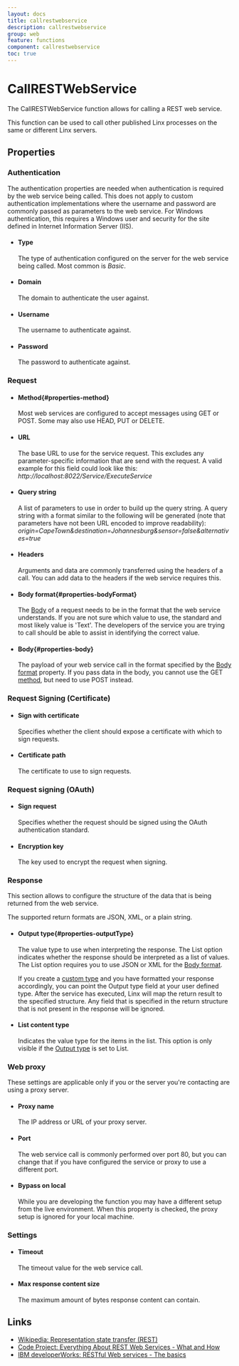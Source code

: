 ```yaml
---
layout: docs
title: callrestwebservice
description: callrestwebservice
group: web
feature: functions
component: callrestwebservice
toc: true
---
```

CallRESTWebService
==================

The CallRESTWebService function allows for calling a REST web service.

This function can be used to call other published Linx processes on the
same or different Linx servers.

Properties
----------

### Authentication

The authentication properties are needed when authentication is required by the web service being called. This
does not apply to custom authentication implementations where the username and password are commonly passed as
parameters to the web service. For Windows authentication, this requires a Windows user and security for the site
defined in Internet Information Server (IIS).

-  #### Type

    The type of authentication configured on the server for the web
    service being called. Most common is *Basic*.

-  #### Domain

    The domain to authenticate the user against.

-  #### Username

    The username to authenticate against.

-  #### Password

    The password to authenticate against.

### Request

-  #### Method{#properties-method}

    Most web services are configured to accept messages using GET or
    POST. Some may also use HEAD, PUT or DELETE.

-  #### URL

    The base URL to use for the service request. This excludes any
    parameter-specific information that are send with the request. A
    valid example for this field could look like this:  
    *http://localhost:8022/Service/ExecuteService*

-  #### Query string

    A list of parameters to use in order to build up the query string. A
    query string with a format similar to the following will be
    generated (note that parameters have not been URL encoded to improve
    readability):  
     *origin=CapeTown&destination=Johannesburg&sensor=false&alternatives=true*

-  #### Headers

    Arguments and data are commonly transferred using the headers of a
    call. You can add data to the headers if the web service requires
    this.

- #### Body format{#properties-bodyFormat}

    The [Body](#properties-body) of a request needs to be in the format
    that the web service understands. If you are not sure which value to
    use, the standard and most likely value is 'Text'. The developers of
    the service you are trying to call should be able to assist in
    identifying the correct value.

- #### Body{#properties-body}

    The payload of your web service call in the format specified by the
    [Body format](#properties-bodyFormat) property. If you pass data in
    the body, you cannot use the GET [method](#properties-method), but
    need to use POST instead.

### Request Signing (Certificate)

- #### Sign with certificate

    Specifies whether the client should expose a certificate with which to sign requests.

- #### Certificate path

    The certificate to use to sign requests.

### Request signing (OAuth)

- #### Sign request

    Specifies whether the request should be signed using the OAuth authentication standard.

- #### Encryption key

    The key used to encrypt the request when signing.

### Response

This section allows to configure the structure of the data that is being returned from the web service.

The supported return formats are JSON, XML, or a plain string.

- #### Output type{#properties-outputType}

    The value type to use when interpreting the response. The List option
    indicates whether the response should be interpreted as a list of 
    values. The List option requires you to use JSON or XML
    for the [Body format](#properties-bodyFormat).

    If you create a [custom type](https://linx.software/plugins/BuiltIn/Types/CustomType/) and you have
    formatted your response accordingly, you can point the Output type
    field at your user defined type. After the service has executed,
    Linx will map the return result to the specified structure. Any
    field that is specified in the return structure that is not present
    in the response will be ignored.
    
- #### List content type  

	Indicates the value type for the items in the list.  This option is 
    only visible if the [Output type](#properties-outputType) is set to List.

### Web proxy

These settings are applicable only if you or the server you're contacting are using a proxy server.

- #### Proxy name

    The IP address or URL of your proxy server.

- #### Port

    The web service call is commonly performed over port 80, but you can
    change that if you have configured the service or proxy to use a
    different port.

- #### Bypass on local

    While you are developing the function you may have a different setup
    from the live environment. When this property is checked, the proxy
    setup is ignored for your local machine.
    
### Settings
- #### Timeout

	The timeout value for the web service call.
    
- #### Max response content size

	The maximum amount of bytes response content can contain.


Links
-----

- [Wikipedia: Representation state transfer (REST)](http://en.wikipedia.org/wiki/Representational_state_transfer)
- [Code Project: Everything About REST Web Services - What and How](http://www.codeproject.com/Articles/21174/Everything-About-REST-Web-Services-What-and-How-Pa)
- [IBM developerWorks: RESTful Web services - The basics](http://www.ibm.com/developerworks/webservices/library/ws-restful/)
